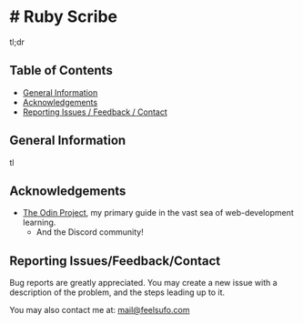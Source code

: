 # # Ruby Scribe

<!-- ![A screenshot showing a preview of the project.](screenshot.png "Project Preview") -->

tl;dr

<!-- [Click here to see a live-preview hosted on Github).](https://mononoken.github.io/<project_link>/) -->

## Table of Contents

- [General Information](#general-information)
- [Acknowledgements](#acknowledgements)
- [Reporting Issues / Feedback / Contact](#reporting-issuesfeedbackcontact)

## General Information

tl

## Acknowledgements

- [The Odin Project](https://www.theodinproject.com), my primary guide in the vast sea of web-development learning.
  - And the Discord community!

## Reporting Issues/Feedback/Contact

Bug reports are greatly appreciated. You may create a new issue with a description of the problem, and the steps leading up to it.

You may also contact me at: mail@feelsufo.com
